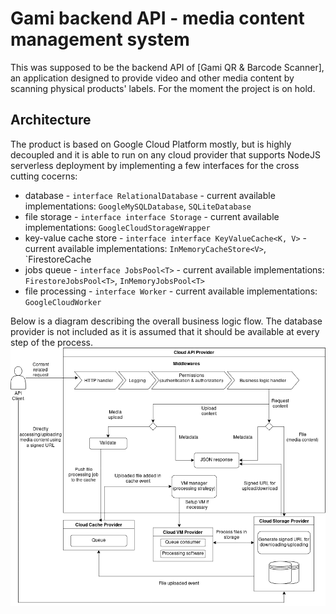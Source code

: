 Gami backend API - media content management system
===

This was supposed to be the backend API of [Gami QR & Barcode Scanner], an application designed to provide video and other media content by scanning physical products' labels. For the moment the project is on hold.

## Architecture

The product is based on Google Cloud Platform mostly, but is highly decoupled and it is able to run on any cloud provider that supports NodeJS serverless deployment by implementing a few interfaces for the cross cutting cocerns:
* database - `interface RelationalDatabase` - current available implementations: `GoogleMySQLDatabase`, `SQLiteDatabase`
* file storage - `interface interface Storage` - current available implementations: `GoogleCloudStorageWrapper` 
* key-value cache store - `interface interface KeyValueCache<K, V>` - current available implementations: `InMemoryCacheStore<V>`, `FirestoreCache<V>
* jobs queue - `interface JobsPool<T>` - current available implementations: `FirestoreJobsPool<T>`, `InMemoryJobsPool<T>`
* file processing - `interface Worker` - current available implementations: `GoogleCloudWorker`

Below is a diagram describing the overall business logic flow. The database provider is not included as it is assumed that it should be available at every step of the process. 
![architecture](./diagram.png)

